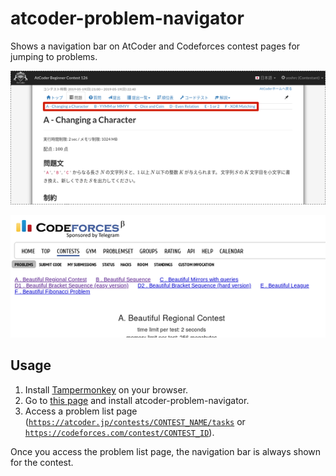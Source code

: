 # atcoder-problem-navigator

Shows a navigation bar on AtCoder and Codeforces contest pages for jumping to problems.

![Screenshot (AtCoder)](screenshot_atcoder.png)

![Screenshot (Codeforces)](screenshot_codeforces.png)

## Usage

1. Install [Tampermonkey](https://tampermonkey.net/) on your browser.
2. Go to [this page](https://greasyfork.org/en/scripts/383360-atcoder-problem-navigator) and install atcoder-problem-navigator.
3. Access a problem list page ([`https://atcoder.jp/contests/CONTEST_NAME/tasks`](https://atcoder.jp/contests/abc126/tasks) or [`https://codeforces.com/contest/CONTEST_ID`](https://codeforces.com/contest/1256)).

Once you access the problem list page, the navigation bar is always shown for the contest.
